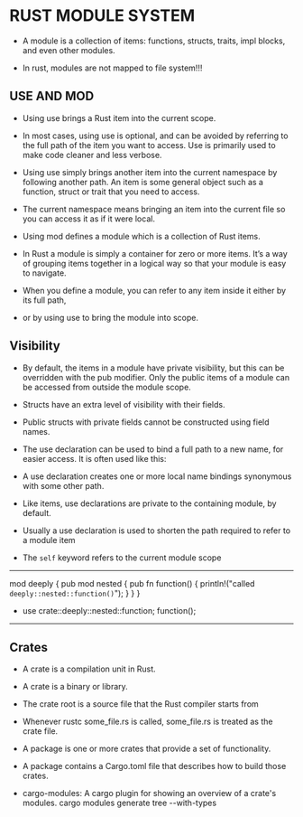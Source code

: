 # RUST MODULE SYSTEM

- A module is a collection of items: functions, structs, traits, impl blocks, and even other modules.

- In rust, modules are not mapped to file system!!!

## USE AND MOD 

- Using use brings a Rust item into the current scope. 
- In most cases, using use is optional, and can be avoided by referring to the full path of the item you 
want to access. Use is primarily used to make code cleaner and less verbose.
- Using use simply brings another item into the current namespace by following another path.
An item is some general object such as a function, struct or trait that you need to access.
- The current namespace means bringing an item into the current file so you can access it as if it were local.

- Using mod defines a module which is a collection of Rust items.
- In Rust a module is simply a container for zero or more items. It’s a way of grouping items together in a logical way so that your module is easy to navigate.
- When you define a module, you can refer to any item inside it either by its full path, 
- or by using use to bring the module into scope.


## Visibility
- By default, the items in a module have private visibility, but this can be overridden with the pub modifier. 
Only the public items of a module can be accessed from outside the module scope.

- Structs have an extra level of visibility with their fields.
- Public structs with private fields cannot be constructed using field names.

- The use declaration can be used to bind a full path to a new name, for easier access. 
It is often used like this:
- A use declaration creates one or more local name bindings synonymous with some other path.
- Like items, use declarations are private to the containing module, by default.
- Usually a use declaration is used to shorten the path required to refer to a module item
- The `self` keyword refers to the current module scope
------------------------------------------------------------------------------------------
mod deeply {
  pub mod nested {
    pub fn function() {
      println!("called `deeply::nested::function()`");
    }
  }
}

- use crate::deeply::nested::function;
  function();
------------------------------------------------------------------------------------------

## Crates

- A crate is a compilation unit in Rust.
- A crate is a binary or library.
- The crate root is a source file that the Rust compiler starts from
- Whenever rustc some_file.rs is called, some_file.rs is treated as the crate file.

- A package is one or more crates that provide a set of functionality. 
- A package contains a Cargo.toml file that describes how to build those crates.

- cargo-modules: A cargo plugin for showing an overview of a crate's modules.
cargo modules generate tree --with-types
